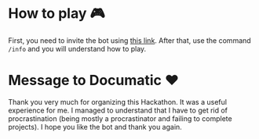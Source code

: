 # How to play 🎮
First, you need to invite the bot using [this link](https://discord.com/api/oauth2/authorize?client_id=975034164753621043&permissions=274878032896&scope=bot%20applications.commands). After that, use the command `/info` and you will understand how to play.
# Message to Documatic ♥
Thank you very much for organizing this Hackathon. It was a useful experience for me. I managed to understand that I have to get rid of procrastination (being mostly a procrastinator and failing to complete projects). I hope you like the bot and thank you again.

